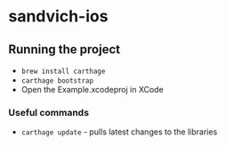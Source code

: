# sandvich-ios

## Running the project

* `brew install carthage`
* `carthage bootstrap`
* Open the Example.xcodeproj in XCode


### Useful commands

* `carthage update` - pulls latest changes to the libraries
